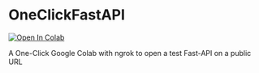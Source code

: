 # OneClickFastAPI


<a target="_blank" href="https://colab.research.google.com/github/https://colab.research.google.com/drive/1p7AuBxa12tLwKe1mpn127WeT50cnz__N?usp=sharing">
  <img src="https://colab.research.google.com/assets/colab-badge.svg" alt="Open In Colab"/>
</a>


A One-Click Google Colab with ngrok to open a test Fast-API on a public URL
